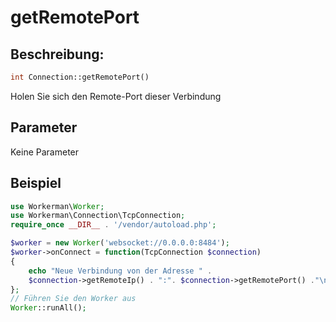 # getRemotePort
## Beschreibung:
```php
int Connection::getRemotePort()
```

Holen Sie sich den Remote-Port dieser Verbindung

## Parameter

Keine Parameter

## Beispiel

```php
use Workerman\Worker;
use Workerman\Connection\TcpConnection;
require_once __DIR__ . '/vendor/autoload.php';

$worker = new Worker('websocket://0.0.0.0:8484');
$worker->onConnect = function(TcpConnection $connection)
{
    echo "Neue Verbindung von der Adresse " .
    $connection->getRemoteIp() . ":". $connection->getRemotePort() ."\n";
};
// Führen Sie den Worker aus
Worker::runAll();
```
